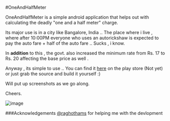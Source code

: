 #OneAndHalfMeter

OneAndHalfMeter is a simple android application that helps out with calculating the deadly "one and a half meter" charge. 

Its major use is in a city like Bangalore, India .. The place where i live , where after 10:00PM everyone who uses an autorickshaw is expected to pay the auto fare + half of the auto fare .. Sucks , i know. 

In **addition** to this , the govt. also increased the minimum rate from Rs. 17 to Rs. 20 affecting the base price as well . 

Anyway , its simple to use .. You can find it [here](#) on the play store (Not yet) or just grab the source and build it yourself :)

Will put up screenshots as we go along. 

Cheers.

![image](https://fbcdn-sphotos-a.akamaihd.net/hphotos-ak-ash2/76899_10150094741566667_669676666_7342336_2556447_n.jpg)

###Acknowledgements
[@raghothams](https://github.com/raghothams) for helping me with the devlopment